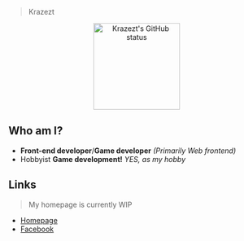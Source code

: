 > Krazezt

<p align="center">
 <a href="#"><img src="https://github-readme-stats.vercel.app/api?username=krazezt&theme=tokyonight" alt="Krazezt's GitHub status" height="170px" /></a>
</p>

Who am I?
---------
  * **Front-end developer**/**Game developer** *(Primarily Web frontend)*
  * Hobbyist **Game development!** *YES, as my hobby*

Links
-----
> My homepage is currently WIP
  * [Homepage](#)
  * [Facebook](https://facebook.com/quantd239)
